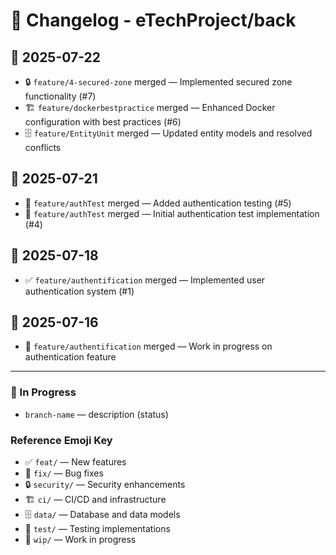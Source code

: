 # 🧾 Changelog - eTechProject/back

## 📅 2025-07-22
- 🔒 `feature/4-secured-zone` merged — Implemented secured zone functionality (#7)
- 🏗️ `feature/dockerbestpractice` merged — Enhanced Docker configuration with best practices (#6)
- 🗄️ `feature/EntityUnit` merged — Updated entity models and resolved conflicts

## 📅 2025-07-21
- 🧪 `feature/authTest` merged — Added authentication testing (#5)
- 🧪 `feature/authTest` merged — Initial authentication test implementation (#4)

## 📅 2025-07-18
- ✅ `feature/authentification` merged — Implemented user authentication system (#1)

## 📅 2025-07-16
- 🚧 `feature/authentification` merged — Work in progress on authentication feature

---

### 🔄 In Progress
<!-- Add current branches in development or review here -->
- `branch-name` — description (status)

### Reference Emoji Key
- ✅ `feat/` — New features
- 🔧 `fix/` — Bug fixes
- 🔒 `security/` — Security enhancements
- 🏗️ `ci/` — CI/CD and infrastructure
- 🗄️ `data/` — Database and data models
- 🧪 `test/` — Testing implementations
- 🚧 `wip/` — Work in progress